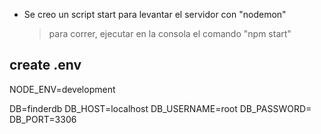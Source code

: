 - Se creo un script start para levantar el servidor con "nodemon"
  > para correr, ejecutar en la consola el comando "npm start"

## create .env

NODE_ENV=development

DB=finderdb
DB_HOST=localhost
DB_USERNAME=root
DB_PASSWORD=
DB_PORT=3306
